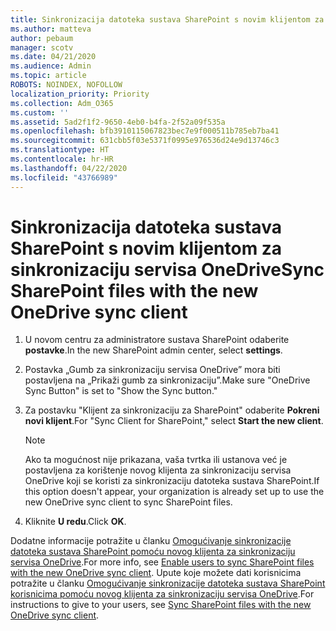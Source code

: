```yaml
---
title: Sinkronizacija datoteka sustava SharePoint s novim klijentom za sinkronizaciju servisa OneDrive
ms.author: matteva
author: pebaum
manager: scotv
ms.date: 04/21/2020
ms.audience: Admin
ms.topic: article
ROBOTS: NOINDEX, NOFOLLOW
localization_priority: Priority
ms.collection: Adm_O365
ms.custom: ''
ms.assetid: 5ad2f1f2-9650-4eb0-b4fa-2f52a09f535a
ms.openlocfilehash: bfb3910115067823bec7e9f000511b785eb7ba41
ms.sourcegitcommit: 631cbb5f03e5371f0995e976536d24e9d13746c3
ms.translationtype: HT
ms.contentlocale: hr-HR
ms.lasthandoff: 04/22/2020
ms.locfileid: "43766989"
---
```

# <a name="sync-sharepoint-files-with-the-new-onedrive-sync-client"></a><span data-ttu-id="49189-102">Sinkronizacija datoteka sustava SharePoint s novim klijentom za sinkronizaciju servisa OneDrive</span><span class="sxs-lookup"><span data-stu-id="49189-102">Sync SharePoint files with the new OneDrive sync client</span></span>

1. <span data-ttu-id="49189-103">U novom centru za administratore sustava SharePoint odaberite **postavke**.</span><span class="sxs-lookup"><span data-stu-id="49189-103">In the new SharePoint admin center, select **settings**.</span></span>
    
2. <span data-ttu-id="49189-104">Postavka „Gumb za sinkronizaciju servisa OneDrive” mora biti postavljena na „Prikaži gumb za sinkronizaciju”.</span><span class="sxs-lookup"><span data-stu-id="49189-104">Make sure "OneDrive Sync Button" is set to "Show the Sync button."</span></span>
    
3. <span data-ttu-id="49189-105">Za postavku "Klijent za sinkronizaciju za SharePoint" odaberite **Pokreni novi klijent**.</span><span class="sxs-lookup"><span data-stu-id="49189-105">For "Sync Client for SharePoint," select **Start the new client**.</span></span>
    
    > [!NOTE]
    > <span data-ttu-id="49189-106">Ako ta mogućnost nije prikazana, vaša tvrtka ili ustanova već je postavljena za korištenje novog klijenta za sinkronizaciju servisa OneDrive koji se koristi za sinkronizaciju datoteka sustava SharePoint.</span><span class="sxs-lookup"><span data-stu-id="49189-106">If this option doesn't appear, your organization is already set up to use the new OneDrive sync client to sync SharePoint files.</span></span> 
  
4. <span data-ttu-id="49189-107">Kliknite **U redu**.</span><span class="sxs-lookup"><span data-stu-id="49189-107">Click **OK**.</span></span>
    
<span data-ttu-id="49189-108">Dodatne informacije potražite u članku [Omogućivanje sinkronizacije datoteka sustava SharePoint pomoću novog klijenta za sinkronizaciju servisa OneDrive](https://go.microsoft.com/fwlink/?linkid=866433).</span><span class="sxs-lookup"><span data-stu-id="49189-108">For more info, see [Enable users to sync SharePoint files with the new OneDrive sync client](https://go.microsoft.com/fwlink/?linkid=866433).</span></span> <span data-ttu-id="49189-109">Upute koje možete dati korisnicima potražite u članku [Omogućivanje sinkronizacije datoteka sustava SharePoint korisnicima pomoću novog klijenta za sinkronizaciju servisa OneDrive](https://go.microsoft.com/fwlink/?linkid=866427).</span><span class="sxs-lookup"><span data-stu-id="49189-109">For instructions to give to your users, see [Sync SharePoint files with the new OneDrive sync client](https://go.microsoft.com/fwlink/?linkid=866427).</span></span>
  

